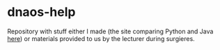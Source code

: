# dnaos-help
Repository with stuff either I made (the site comparing Python and Java [here](https://grimlock257.github.io/dnaos-help/)) or materials provided to us by the lecturer during surgieres.